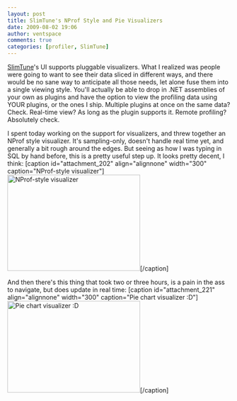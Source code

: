 ```yaml
---
layout: post
title: SlimTune's NProf Style and Pie Visualizers
date: 2009-08-02 19:06
author: ventspace
comments: true
categories: [profiler, SlimTune]
---
```

<a href="http://slimtune.com">SlimTune</a>'s UI supports pluggable visualizers. What I realized was people were going to want to see their data sliced in different ways, and there would be no sane way to anticipate all those needs, let alone fuse them into a single viewing style. You'll actually be able to drop in .NET assemblies of your own as plugins and have the option to view the profiling data using YOUR plugins, or the ones I ship. Multiple plugins at once on the same data? Check. Real-time view? As long as the plugin supports it. Remote profiling? Absolutely check.

I spent today working on the support for visualizers, and threw together an NProf style visualizer. It's sampling-only, doesn't handle real time yet, and generally a bit rough around the edges. But seeing as how I was typing in SQL by hand before, this is a pretty useful step up. It looks pretty decent, I think:
[caption id="attachment_202" align="alignnone" width="300" caption="NProf-style visualizer"]<a href="http://ventspace.files.wordpress.com/2009/08/080209-nprofstyle.jpg"><img src="http://ventspace.files.wordpress.com/2009/08/080209-nprofstyle.jpg?w=300" alt="NProf-style visualizer" title="080209-NProfStyle" width="300" height="217" class="size-medium wp-image-202" /></a>[/caption]

And then there's this thing that took two or three hours, is a pain in the ass to navigate, but does update in real time:
[caption id="attachment_221" align="alignnone" width="300" caption="Pie chart visualizer :D"]<a href="http://ventspace.files.wordpress.com/2009/08/0802-pies.jpg"><img src="http://ventspace.files.wordpress.com/2009/08/0802-pies.jpg?w=300" alt="Pie chart visualizer :D" title="0802-Pies" width="300" height="207" class="size-medium wp-image-221" /></a>[/caption]
